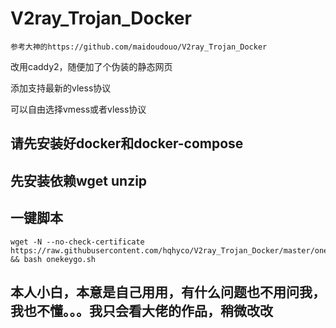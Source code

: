 # V2ray_Trojan_Docker
```
参考大神的https://github.com/maidoudouo/V2ray_Trojan_Docker
```
改用caddy2，随便加了个伪装的静态网页

添加支持最新的vless协议

可以自由选择vmess或者vless协议

## 请先安装好docker和docker-compose
## 先安装依赖wget unzip

## 一键脚本
```
wget -N --no-check-certificate https://raw.githubusercontent.com/hqhyco/V2ray_Trojan_Docker/master/onekeygo.sh && bash onekeygo.sh
```
## 本人小白，本意是自己用用，有什么问题也不用问我，我也不懂。。。我只会看大佬的作品，稍微改改

